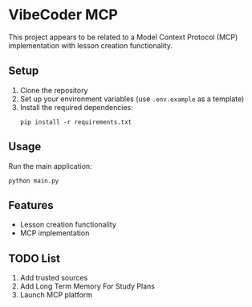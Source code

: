 # VibeCoder MCP

This project appears to be related to a Model Context Protocol (MCP) implementation with lesson creation functionality.

## Setup

1. Clone the repository
2. Set up your environment variables (use `.env.example` as a template)
3. Install the required dependencies:
   ```
   pip install -r requirements.txt
   ```

## Usage

Run the main application:
```
python main.py
```

## Features

- Lesson creation functionality
- MCP implementation


## TODO List

1. Add trusted sources
2. Add Long Term Memory For Study Plans
3. Launch MCP platform
